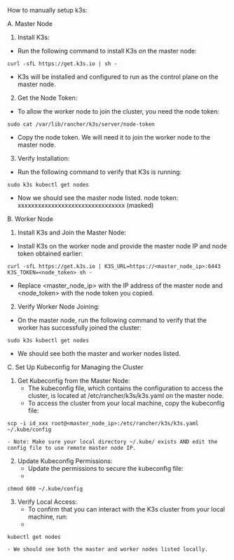 How to manually setup k3s:

A. Master Node

1. Install K3s:
- Run the following command to install K3s on the master node:

```
curl -sfL https://get.k3s.io | sh -
```

- K3s will be installed and configured to run as the control plane on the master node.

2. Get the Node Token:
- To allow the worker node to join the cluster, you need the node token:

```
sudo cat /var/lib/rancher/k3s/server/node-token
```
- Copy the node token. We will need it to join the worker node to the master node.

3. Verify Installation:
- Run the following command to verify that K3s is running:

```
sudo k3s kubectl get nodes
```

- Now we should see the master node listed.
node token: xxxxxxxxxxxxxxxxxxxxxxxxxxxxxxxx (masked)


B. Worker Node

1. Install K3s and Join the Master Node:
- Install K3s on the worker node and provide the master node IP and node token obtained earlier:

```
curl -sfL https://get.k3s.io | K3S_URL=https://<master_node_ip>:6443 K3S_TOKEN=<node_token> sh -

```

- Replace <master_node_ip> with the IP address of the master node and <node_token> with the node token you copied.

2. Verify Worker Node Joining:
- On the master node, run the following command to verify that the worker has successfully joined the cluster:

```
sudo k3s kubectl get nodes
```

- We should see both the master and worker nodes listed.


C. Set Up Kubeconfig for Managing the Cluster

1. Get Kubeconfig from the Master Node:
	- The kubeconfig file, which contains the configuration to access the cluster, is located at /etc/rancher/k3s/k3s.yaml on the master node.
	- To access the cluster from your local machine, copy the kubeconfig file:
	
```
scp -i id_xxx root@<master_node_ip>:/etc/rancher/k3s/k3s.yaml ~/.kube/config

```

	- Note: Make sure your local directory ~/.kube/ exists AND edit the config file to use remote master node IP. 

2. Update Kubeconfig Permissions:
	- Update the permissions to secure the kubeconfig file:
	- 
```
chmod 600 ~/.kube/config

```

3. Verify Local Access:
	- To confirm that you can interact with the K3s cluster from your local machine, run:
	- 
```
kubectl get nodes

```

	- We should see both the master and worker nodes listed locally.